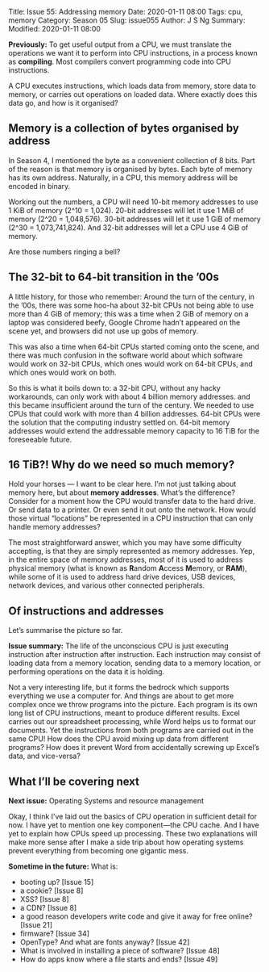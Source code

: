 Title: Issue 55: Addressing memory
Date: 2020-01-11 08:00
Tags: cpu, memory
Category: Season 05
Slug: issue055
Author: J S Ng
Summary: 
Modified: 2020-01-11 08:00

**Previously:** To get useful output from a CPU, we must translate the operations we want it to perform into CPU instructions, in a process known as **compiling**. Most compilers convert programming code into CPU instructions.

A CPU executes instructions, which loads data from memory, store data to memory, or carries out operations on loaded data. Where exactly does this data go, and how is it organised?

## Memory is a collection of bytes organised by address

In Season 4, I mentioned the byte as a convenient collection of 8 bits. Part of the reason is that memory is organised by bytes. Each byte of memory has its own address. Naturally, in a CPU, this memory address will be encoded in binary.

Working out the numbers, a CPU will need 10-bit memory addresses to use 1 KiB of memory (2^10 = 1,024). 20-bit addresses will let it use 1 MiB of memory (2^20 = 1,048,576). 30-bit addresses will let it use 1 GiB of memory (2^30 = 1,073,741,824). And 32-bit addresses will let a CPU use 4 GiB of memory.

Are those numbers ringing a bell?

## The 32-bit to 64-bit transition in the ’00s

A little history, for those who remember: Around the turn of the century, in the ’00s, there was some hoo-ha about 32-bit CPUs not being able to use more than 4 GiB of memory; this was a time when 2 GiB of memory on a laptop was considered beefy, Google Chrome hadn’t appeared on the scene yet, and browsers did not use up gobs of memory.

This was also a time when 64-bit CPUs started coming onto the scene, and there was much confusion in the software world about which software would work on 32-bit CPUs, which ones would work on 64-bit CPUs, and which ones would work on both.

So this is what it boils down to: a 32-bit CPU, without any hacky workarounds, can only work with about 4 billion memory addresses. and this became insufficient around the turn of the century. We needed to use CPUs that could work with more than 4 billion addresses. 64-bit CPUs were the solution that the computing industry settled on. 64-bit memory addresses would extend the addressable memory capacity to 16 TiB for the foreseeable future.

## 16 TiB?! Why do we need so much memory?

Hold your horses — I want to be clear here. I’m not just talking about memory here, but about **memory addresses**. What’s the difference? Consider for a moment how the CPU would transfer data to the hard drive. Or send data to a printer. Or even send it out onto the network. How would those virtual “locations” be represented in a CPU instruction that can only handle memory addresses?

The most straightforward answer, which you may have some difficulty accepting, is that they are simply represented as memory addresses. Yep, in the entire space of memory addresses, most of it is used to address physical memory (what is known as **R**andom **A**ccess **M**emory, or **RAM**), while some of it is used to address hard drive devices, USB devices, network devices, and various other connected peripherals.

## Of instructions and addresses

Let’s summarise the picture so far.

**Issue summary:** The life of the unconscious CPU is just executing instruction after instruction after instruction. Each instruction may consist of loading data from a memory location, sending data to a memory location, or performing operations on the data it is holding.

Not a very interesting life, but it forms the bedrock which supports everything we use a computer for. And things are about to get more complex once we throw programs into the picture. Each program is its own long list of CPU instructions, meant to produce different results. Excel carries out our spreadsheet processing, while Word helps us to format our documents. Yet the instructions from both programs are carried out in the same CPU! How does the CPU avoid mixing up data from different programs? How does it prevent Word from accidentally screwing up Excel’s data, and vice-versa?

## What I’ll be covering next

**Next issue:** Operating Systems and resource management

Okay, I think I’ve laid out the basics of CPU operation in sufficient detail for now. I have yet to mention one key component—the CPU cache. And I have yet to explain how CPUs speed up processing. These two explanations will make more sense after I make a side trip about how operating systems prevent everything from becoming one gigantic mess.

**Sometime in the future:** What is:

- booting up? [Issue 15]
- a cookie? [Issue 8]
- XSS? [Issue 8]
- a CDN? [Issue 8]
- a good reason developers write code and give it away for free online? [Issue 21]
- firmware? [Issue 34]
- OpenType? And what are fonts anyway? [Issue 42]
- What is involved in installing a piece of software? [Issue 48]
- How do apps know where a file starts and ends? [Issue 49]
